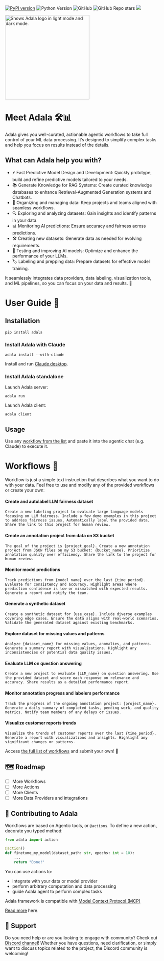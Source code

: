 [![PyPI version](https://badge.fury.io/py/adala.svg)](https://badge.fury.io/py/adala)
![Python Version](https://img.shields.io/badge/supported_python_version_-3.8%20%7C%203.9%20%7C%203.10%20%7C%203.11-blue)
![GitHub](https://img.shields.io/github/license/HumanSignal/Adala)
![GitHub Repo stars](https://img.shields.io/github/stars/HumanSignal/Adala)
[![](https://img.shields.io/discord/1166330284300570624?label=Discord&logo=discord)](https://discord.gg/QBtgTbXTgU)

<picture>
  <source media="(prefers-color-scheme: dark)" srcset="/docs/src/img/logo-dark-mode.png" width="275" >
  <source media="(prefers-color-scheme: light)" srcset="/docs/src/img/logo.png" width="275" >
  <img alt="Shows Adala logo in light mode and dark mode." src="/docs/src/img/logo.png" width="275" >
</picture>

# Meet Adala 🛠️📊

Adala gives you well-curated, actionable agentic workflows to take full control of your ML data processing. It’s designed to simplify complex tasks and help you focus on results instead of the details. 

## What can Adala help you with?

* ⚡ Fast Predictive Model Design and Development: Quickly prototype, build and refine predictive models tailored to your needs.
* 📚 Generate Knowledge for RAG Systems: Create curated knowledge databases to enhance Retrieval-Augmented Generation systems and Chatbots.
* 📂 Organizing and managing data: Keep projects and teams aligned with seamless workflows.
* 🔍 Exploring and analyzing datasets: Gain insights and identify patterns in your data.
* 📊 Monitoring AI predictions: Ensure accuracy and fairness across predictions.
* 🛠️ Creating new datasets: Generate data as needed for evolving requirements.
* 🤖 Testing and improving AI models: Optimize and enhance the performance of your LLMs.
* 🏷️ Labeling and prepping data: Prepare datasets for effective model training.

It seamlessly integrates data providers, data labeling, visualization tools, and ML pipelines, so you can focus on your data and results. 🎉

# User Guide 📖

## Installation

```
pip install adala
```

### Install Adala with Claude

```
adala install --with-claude
```

Install and run [Claude desktop](https://claude.ai/download).

### Install Adala standalone

Launch Adala server:
```
adala run
```

Launch Adala client:
```
adala client
```

## Usage
Use any [workflow from the list](#workflows) and paste it into the agentic chat (e.g. Claude) to execute it.


# Workflows 🧰

Workflow is just a simple text instruction that describes what you want to do with your data.  Feel free to use and modify any of the provided workflows or create your own:

#### Create and autolabel LLM fairness dataset
```
Create a new labeling project to evaluate large language models focusing on LLM fairness. Include a few demo examples in this project to address fairness issues. Automatically label the provided data. Share the link to this project for human review.
```

#### Create an annotation project from data on S3 bucket
```
The goal of the project is {project_goal}. Create a new annotation project from JSON files on my S3 bucket: {bucket_name}. Prioritize annotation quality over efficiency. Share the link to the project for human review.
```

#### Monitor model predictions
```
Track predictions from {model_name} over the last {time_period}. Evaluate for consistency and accuracy. Highlight areas where prediction confidence is low or mismatched with expected results. Generate a report and notify the team.  
```

#### Generate a synthetic dataset
```
Create a synthetic dataset for {use_case}. Include diverse examples covering edge cases. Ensure the data aligns with real-world scenarios. Validate the generated dataset against existing benchmarks.
```

#### Explore dataset for missing values and patterns
```
Analyze {dataset_name} for missing values, anomalies, and patterns. Generate a summary report with visualizations. Highlight any inconsistencies or potential data quality issues.  
```

#### Evaluate LLM on question answering
```
Create a new project to evaluate {LLM_name} on question answering. Use the provided dataset and score each response on relevance and accuracy. Share results as a detailed performance report.  
```

#### Monitor annotation progress and labelers performance
```
Track the progress of the ongoing annotation project: {project_name}. Generate a daily summary of completed tasks, pending work, and quality metrics. Notify team members of any delays or issues.  
```

#### Visualize customer reports trends
```
Visualize the trends of customer reports over the last {time_period}. Generate a report with visualizations and insights. Highlight any significant changes or patterns.
```

Access [the full list of workflows](database-link) and submit your own! 📝

## 🗺 Roadmap

- [ ] More Workflows
- [ ] More Actions
- [ ] More Clients
- [ ] More Data Providers and integrations

## 🤩 Contributing to Adala

Workflows are based on Agentic tools, or `@actions`. To define a new action, decorate you typed method:

```python
from adala import action

@action()
def finetune_my_model(dataset_path: str, epochs: int = 10):
    ...
    return "Done!"
```

You can use actions to:
- integrate with your data or model provider
- perform arbitrary computation and data processing
- guide Adala agent to perform complex tasks

Adala framework is compatible with [Model Context Protocol (MCP)](https://github.com/modelcontextprotocol)

[Read more](./CONTRIBUTION.md) here.

## 💬 Support

Do you need help or are you looking to engage with community? Check out [Discord channel](https://discord.gg/QBtgTbXTgU)!
Whether you have questions, need clarification, or simply want to discuss topics related to the project, the Discord community is welcoming!
